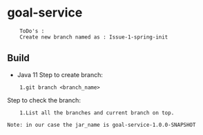 # goal-service

```text
    ToDo's :
    Create new branch named as : Issue-1-spring-init
```
    

## Build 

- Java 11
Step to create branch:
```
    1.git branch <branch_name>
```
Step to check the branch:
```
    1.List all the branches and current branch on top.

Note: in our case the jar_name is goal-service-1.0.0-SNAPSHOT
```